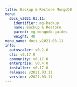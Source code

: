 ```yaml
---
title: Backup & Restore MongoDB
menu:
  docs_v2021.03.11:
    identifier: mg-backup
    name: Backup & Restore
    parent: mg-mongodb-guides
    weight: 40
menu_name: docs_v2021.03.11
info:
  autoscaler: v0.2.0
  cli: v0.17.0
  community: v0.17.0
  enterprise: v0.4.0
  installer: v0.17.0
  release: v2021.03.11
  version: v2021.03.11
---
```


